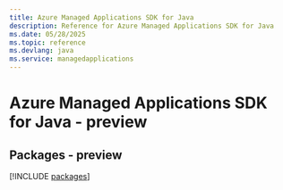 ```yaml
---
title: Azure Managed Applications SDK for Java
description: Reference for Azure Managed Applications SDK for Java
ms.date: 05/28/2025
ms.topic: reference
ms.devlang: java
ms.service: managedapplications
---
```

# Azure Managed Applications SDK for Java - preview
## Packages - preview
[!INCLUDE [packages](managed-applications-index.md)]